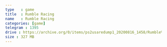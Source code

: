 ```yaml
---
type   : game
title  : Rumble Racing
name   : Rumble Racing
categories: [game]
telegram : 1395
drive : https://archive.org/0/items/ps2usaredump1_20200816_1458/Rumble%20Racing.7z
size : 327 MB
---
```



